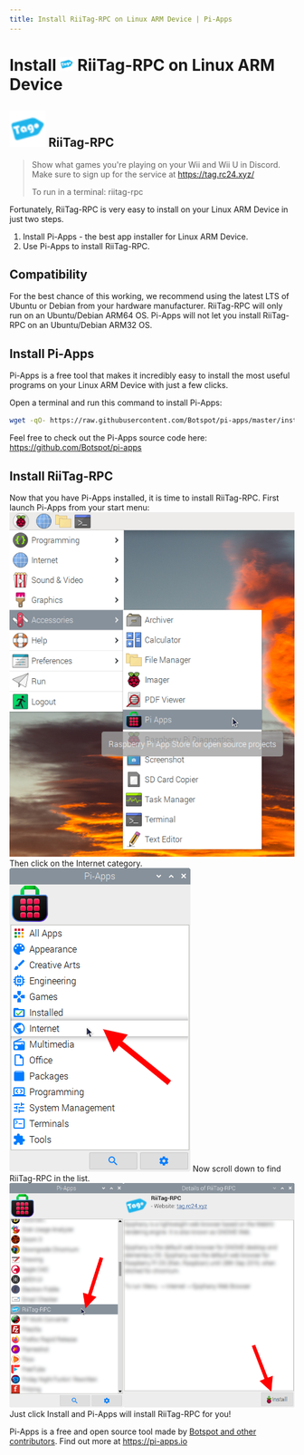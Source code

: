 ```yaml
---
title: Install RiiTag-RPC on Linux ARM Device | Pi-Apps
---
```

<div class="simple-install-content content">

# Install <img src="/img/app-icons/RiiTag-RPC/icon-64.png" height=24> RiiTag-RPC on Linux ARM Device

## <img src="/img/app-icons/RiiTag-RPC/icon-64.png"> RiiTag-RPC
> Show what games you're playing on your Wii and Wii U in Discord.
> Make sure to sign up for the service at https://tag.rc24.xyz/
> 
> To run in a terminal: riitag-rpc

Fortunately, RiiTag-RPC is very easy to install on your Linux ARM Device in just two steps.
1. Install Pi-Apps - the best app installer for Linux ARM Device.
2. Use Pi-Apps to install RiiTag-RPC.
</div>
<div class="simple-install-content content">

## Compatibility
For the best chance of this working, we recommend using the latest LTS of Ubuntu or Debian from your hardware manufacturer.
RiiTag-RPC will only run on an Ubuntu/Debian ARM64 OS. Pi-Apps will not let you install RiiTag-RPC on an Ubuntu/Debian ARM32 OS.
</div>
<div class="simple-install-content content">

## Install Pi-Apps

Pi-Apps is a free tool that makes it incredibly easy to install the most useful programs on your Linux ARM Device with just a few clicks.

Open a terminal and run this command to install Pi-Apps:
```bash
wget -qO- https://raw.githubusercontent.com/Botspot/pi-apps/master/install | bash
```
Feel free to check out the Pi-Apps source code here: https://github.com/Botspot/pi-apps
</div>
<div class="simple-install-content content">

## Install RiiTag-RPC

Now that you have Pi-Apps installed, it is time to install RiiTag-RPC.
First launch Pi-Apps from your start menu:
<img src="/img/start-menu.png">
Then click on the Internet category.
<img src="/img/category-selections/Internet.png">
Now scroll down to find RiiTag-RPC in the list.
<img src="/img/app-icons/RiiTag-RPC/app-selection.png">
Just click Install and Pi-Apps will install RiiTag-RPC for you!
</div>
<div class="simple-install-content content">

Pi-Apps is a free and open source tool made by [Botspot and other contributors](/about/#contributors). Find out more at https://pi-apps.io
</div>
